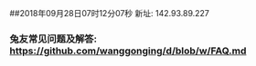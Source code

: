 ##2018年09月28日07时12分07秒 新址: 142.93.89.227
### 兔友常见问题及解答: https://github.com/wanggonging/d/blob/w/FAQ.md
